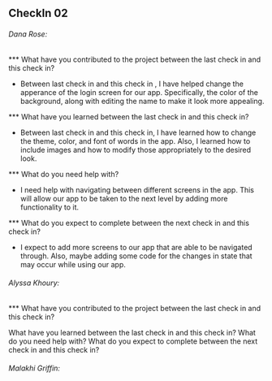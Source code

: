 ## CheckIn 02

###### Dana Rose:
*** What have you contributed to the project between the last check in and this check in?
- Between last check in and this check in , I have helped change the apperance of the login screen for our app. Specifically, the color of the background, along with editing the name to make it look more appealing.

*** What have you learned between the last check in and this check in?
- Between last check in and this check in, I have learned how to change the theme, color, and font of words in the app. Also, I learned how to include images and how to modify those appropriately to the desired look.

*** What do you need help with?
- I need help with navigating between different screens in the app. This will allow our app to be taken to the next level by adding more functionality to it.

*** What do you expect to complete between the next check in and this check in?
- I expect to add more screens to our app that are able to be navigated through. Also, maybe adding some code for the changes in state that may occur while using our app.


###### Alyssa Khoury:
*** What have you contributed to the project between the last check in and this check in?

What have you learned between the last check in and this check in?
What do you need help with?
What do you expect to complete between the next check in and this check in?



###### Malakhi Griffin:
